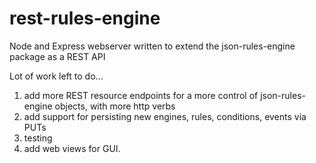 # rest-rules-engine
Node and Express webserver written to extend the json-rules-engine package as a REST API

Lot of work left to do...
1) add more REST resource endpoints for a more control of json-rules-engine objects, with more http verbs
2) add support for persisting new engines, rules, conditions, events via PUTs
2) testing
3) add web views for GUI. 
